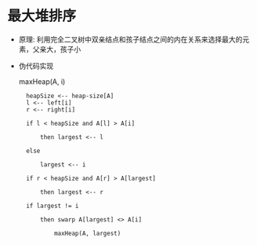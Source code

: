 

# 最大堆排序

* 原理: 利用完全二叉树中双亲结点和孩子结点之间的内在关系来选择最大的元素，父亲大，孩子小

* 伪代码实现

	maxHeap(A, i)
		
		heapSize <-- heap-size[A]
		l <-- left[i]
		r <-- right[i]
		
		if l < heapSize and A[l] > A[i]
		
			then largest <-- l
			
		else 
			
			largest <-- i
		
		if r < heapSize and A[r] > A[largest]
			
			then largest <-- r
		
		if largest != i
			
			then swarp A[largest] <> A[i]
				
				maxHeap(A, largest)
			